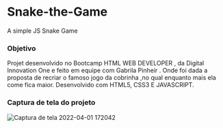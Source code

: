# Snake-the-Game
A simple JS Snake Game

### Objetivo  
 
 Projet  desenvolvido  no Bootcamp HTML WEB DEVELOPER , da  Digital Innovation One  e feito em equipe  com  Gabrila Pinheir .
Onde  foi  dada  a proposta de  recriar  o  famoso  jogo  da  cobrinha ,no qual  enquanto mais ela come fica  maior. Desenvolvido  com  HTML5, CSS3 E  JAVASCRIPT.
 
### Captura de tela do projeto
![Captura de tela 2022-04-01 172042](https://user-images.githubusercontent.com/75641204/162000902-f70ddd84-20ef-40ba-8d32-65482f1dea8a.png)
